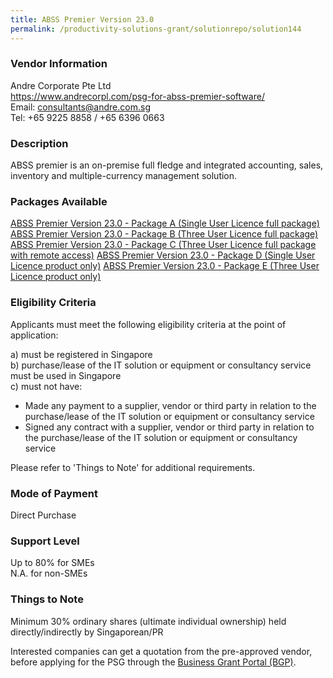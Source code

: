 ```yaml
---
title: ABSS Premier Version 23.0
permalink: /productivity-solutions-grant/solutionrepo/solution144
---
```


### Vendor Information
Andre Corporate Pte Ltd<br>https://www.andrecorpl.com/psg-for-abss-premier-software/<br>Email: consultants@andre.com.sg<br>Tel: +65 9225 8858 / +65 6396 0663

### Description

ABSS premier is an on-premise full fledge and integrated accounting, sales, inventory and multiple-currency management solution.

### Packages Available

<a href='https://www.gobusiness.gov.sg/images/psg/Andre_Corporate_Annex_3_Part_1.pdf' target='_blank'>ABSS Premier Version 23.0 - Package A (Single User Licence full package)</a>
<a href='https://www.gobusiness.gov.sg/images/psg/Andre_Corporate_Annex_3_Part_2.pdf' target='_blank'>ABSS Premier Version 23.0 - Package B (Three User Licence full package)</a>
<a href='https://www.gobusiness.gov.sg/images/psg/Andre_Corporate_Annex_3_Part_3.pdf' target='_blank'>ABSS Premier Version 23.0 - Package C (Three User Licence full package with remote access)</a>
<a href='https://www.gobusiness.gov.sg/images/psg/Andre_Corporate_Annex_3_Part_4.pdf' target='_blank'>ABSS Premier Version 23.0 - Package D (Single User Licence product only)</a>
<a href='https://www.gobusiness.gov.sg/images/psg/Andre_Corporate_Annex_3_Part_5.pdf' target='_blank'>ABSS Premier Version 23.0 - Package E (Three User Licence product only)</a>

### Eligibility Criteria

Applicants must meet the following eligibility criteria at the point of application:

a) must be registered in Singapore <br>
b) purchase/lease of the IT solution or equipment or consultancy service must be used in Singapore <br>
c) must not have:
- Made any payment to a supplier, vendor or third party in relation to the purchase/lease of the IT solution or equipment or consultancy service
- Signed any contract with a supplier, vendor or third party in relation to the purchase/lease of the IT solution or equipment or consultancy service

Please refer to 'Things to Note' for additional requirements.

### Mode of Payment
Direct Purchase

### Support Level
Up to 80% for SMEs <br>
N.A. for non-SMEs

### Things to Note
Minimum 30% ordinary shares (ultimate individual ownership) held directly/indirectly by Singaporean/PR

Interested companies can get a quotation from the pre-approved vendor, before applying for the PSG through the <a target='_blank' href='https://www.businessgrants.gov.sg/'>Business Grant Portal (BGP)</a>.
